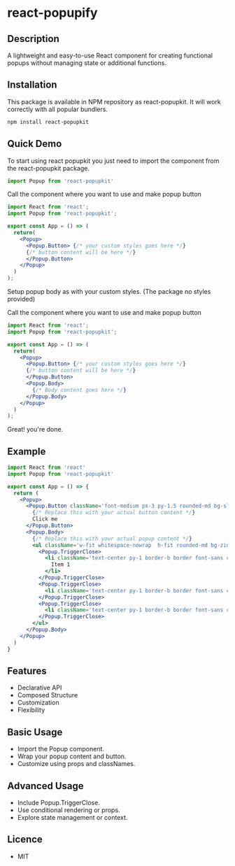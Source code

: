 # react-popupify

## Description

A lightweight and easy-to-use React component for creating functional popups without managing state or additional functions.

## Installation

This package is available in NPM repository as react-popupkit. It will work correctly with all popular bundlers.

```bash
npm install react-popupkit
```

## Quick Demo

To start using react popupkit you just need to import the component from the react-popupkit package.

```jsx
import Popup from 'react-popupkit'
```

Call the component where you want to use and make popup button

```jsx
import React from 'react';
import Popup from 'react-popupkit';

export const App = () => (
  return(
    <Popup>
      <Popup.Button> {/* your custom styles goes here */}
      {/* button content will be here */}
      </Popup.Button>
    </Popup>
  )
);
```

Setup popup body as with your custom styles. (The package no styles provided)

Call the component where you want to use and make popup button

```jsx
import React from 'react';
import Popup from 'react-popupkit';

export const App = () => (
  return(
    <Popup>
      <Popup.Button> {/* your custom styles goes here */}
      {/* button content will be here */}
      </Popup.Button>
      <Popup.Body>
        {/* Body content goes here */}
      </Popup.Body>
    </Popup>
  )
);
```

Great! you're done.

## Example

```jsx
import React from 'react'
import Popup from 'react-popupkit'

export const App = () => {
  return (
    <Popup>
      <Popup.Button className='font-medium px-3 py-1.5 rounded-md bg-slate-600 text-white'>
        {/* Replace this with your actual button content */}
        Click me
      </Popup.Button>
      <Popup.Body>
        {/* Replace this with your actual popup content */}
        <ul className='w-fit whitespace-nowrap  h-fit rounded-md bg-zinc-100 border absolute top-full left-full'>
          <Popup.TriggerClose>
            <li className='text-center py-1 border-b border font-sans cursor-pointer hover:bg-zinc-200 px-10'>
              Item 1
            </li>
          </Popup.TriggerClose>
          <Popup.TriggerClose>
            <li className='text-center py-1 border-b border font-sans cursor-pointer hover:bg-zinc-200'>Item 2</li>
          </Popup.TriggerClose>
          <Popup.TriggerClose>
            <li className='text-center py-1 border-b border font-sans cursor-pointer hover:bg-zinc-200'>Item 3</li>
          </Popup.TriggerClose>
        </ul>
      </Popup.Body>
    </Popup>
  )
}
```

## Features

- Declarative API
- Composed Structure
- Customization
- Flexibility

## Basic Usage

- Import the Popup component.
- Wrap your popup content and button.
- Customize using props and classNames.

## Advanced Usage

- Include Popup.TriggerClose.
- Use conditional rendering or props.
- Explore state management or context.

## Licence

- MIT
